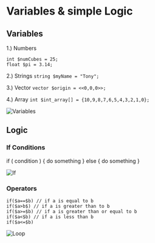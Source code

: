 # Variables & simple Logic

## Variables

1.) Numbers
```
int $numCubes = 25; 
float $pi = 3.14;
```

2.) Strings
```string $myName = "Tony";```

3.) Vector
```vector $origin = <<0,0,0>>;```

4.) Array
```int $int_array[] = {10,9,8,7,6,5,4,3,2,1,0};```

![Variables](assets/Variables.png)

## Logic

### If Conditions

if ( condition ) {
  do something
}
else {
  do something
}

![If](assets/If.png)

### Operators 
```
if($a==$b) // if a is equal to b
if($a>b$) // if a is greater than to b
if($a>=$b) // if a is greater than or equal to b
if($a<$b) // if a is less than b
if($a<=$b)
```

![Loop](assets/Loop.png)
